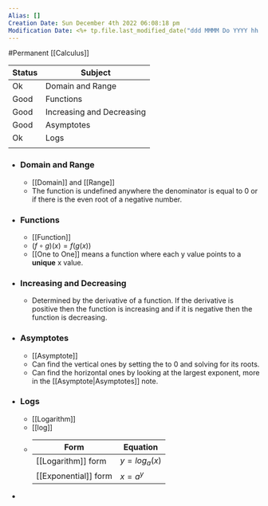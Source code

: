 ```yaml
---
Alias: []
Creation Date: Sun December 4th 2022 06:08:18 pm 
Modification Date: <%+ tp.file.last_modified_date("ddd MMMM Do YYYY hh:mm:ss a") %>
---
```

#Permanent [[Calculus]]

| Status | Subject                   |
| ------ | ------------------------- |
| Ok     | Domain and Range          |
| Good   | Functions                 |
| Good   | Increasing and Decreasing |
| Good   | Asymptotes                |
| Ok     | Logs                      |
|        |                           |

- ### Domain and Range
	- [[Domain]] and [[Range]]
	- The function is undefined anywhere the denominator is equal to 0 or if there is the even root of a negative number.
- ### Functions
	- [[Function]]
	- $(f\circ g)(x)=f(g(x))$
	- [[One to One]] means a function where each y value points to a **unique** x value.
- ### Increasing and Decreasing
	- Determined by the derivative of a function. If the derivative is positive then the function is increasing and if it is negative then the function is decreasing.
- ### Asymptotes
	- [[Asymptote]]
	- Can find the vertical ones by setting the  to 0 and solving for its roots.
	- Can find the horizontal ones by looking at the largest exponent, more in the [[Asymptote|Asymptotes]] note.
- ### Logs
	- [[Logarithm]]
	- [[log]]
	- Form|Equation
		  ---|---
		  [[Logarithm]] form|$y=log_{a}(x)$
		  [[Exponential]] form|$x=a^y$
- 